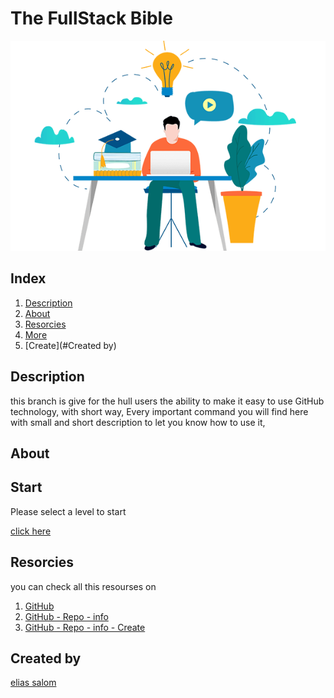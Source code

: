 # The FullStack Bible

<p align="center">

![fullstack](./Images/fullstackdeveloper.png)
</p>



## Index

1. [Description](#description)
2. [About](#about)
3. [Resorcies](#resorcies)
4. [More](#more)
5. [Create](#Created by)
    

## Description
this branch is give for the hull users the ability to make it easy to use GitHub technology, 
with short way, Every important command you will find here with small and short description to let you know how to use it,

## About





## Start
Please select a level to start

<p align="center">

[click here](./Resources)

</p>




## Resorcies

you can check all this resourses on
1. [GitHub]()
2. [GitHub - Repo - info]()
3. [GitHub - Repo - info - Create]()

## Created by
[elias salom](https://github.com/EliasSalom)
